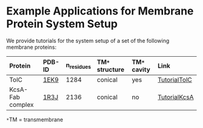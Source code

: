 # Example Applications for Membrane Protein System Setup #

We provide tutorials for the system setup of a set of the following membrane proteins:

| **Protein** | **PDB-ID** | **n<sub>residues</sub>** | **TM`*` structure** | **TM`*` cavity** | **Link** |
|:------------|:-----------|:-------------------------|:--------------------|:-----------------|:---------|
| TolC | [1EK9](http://www.rcsb.org/pdb/explore.do?structureId=1ek9) | 1284 | conical | yes | [TutorialTolC](TutorialTolC.md) |
| KcsA-Fab complex | [1R3J](http://www.rcsb.org/pdb/explore.do?structureId=1r3j) | 2136 | conical | no | [TutorialKcsA](TutorialKcsA.md) |


`*`TM = transmembrane
